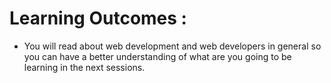 
# Learning Outcomes :

* You will read about web development and web developers in general so you can have a better understanding of what are you going to be learning in the next sessions.